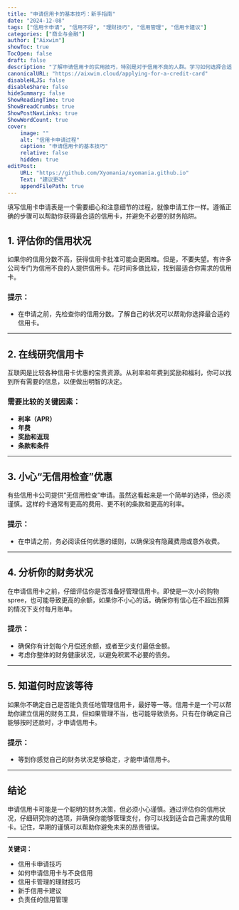 ```yaml
---
title: "申请信用卡的基本技巧：新手指南"
date: "2024-12-08"
tags: ["信用卡申请", "信用不好", "理财技巧", "信用管理", "信用卡建议"]
categories: ["商业与金融"]
author: ["Aixwim"]
showToc: true
TocOpen: false
draft: false
description: "了解申请信用卡的实用技巧，特别是对于信用不良的人群。学习如何选择合适的信用卡，避免常见陷阱，并负责任地管理支付。"
canonicalURL: "https://aixwim.cloud/applying-for-a-credit-card"
disableHLJS: false
disableShare: false
hideSummary: false
ShowReadingTime: true
ShowBreadCrumbs: true
ShowPostNavLinks: true
ShowWordCount: true
cover:
    image: ""
    alt: "信用卡申请过程"
    caption: "申请信用卡的基本技巧"
    relative: false
    hidden: true
editPost:
    URL: "https://github.com/Xyomania/xyomania.github.io"
    Text: "建议更改"
    appendFilePath: true
---
```


填写信用卡申请表是一个需要细心和注意细节的过程，就像申请工作一样。遵循正确的步骤可以帮助你获得最合适的信用卡，并避免不必要的财务陷阱。

<!--more-->

## 1. 评估你的信用状况

如果你的信用分数不高，获得信用卡批准可能会更困难。但是，不要失望。有许多公司专门为信用不良的人提供信用卡。花时间多做比较，找到最适合你需求的信用卡。

### 提示：
- 在申请之前，先检查你的信用分数。了解自己的状况可以帮助你选择最合适的信用卡。

---

## 2. 在线研究信用卡

互联网是比较各种信用卡优惠的宝贵资源。从利率和年费到奖励和福利，你可以找到所有需要的信息，以便做出明智的决定。

### 需要比较的关键因素：
- **利率（APR）**
- **年费**
- **奖励和返现**
- **条款和条件**

---

## 3. 小心“无信用检查”优惠

有些信用卡公司提供“无信用检查”申请。虽然这看起来是一个简单的选择，但必须谨慎。这样的卡通常有更高的费用、更不利的条款和更高的利率。

### 提示：
- 在申请之前，务必阅读任何优惠的细则，以确保没有隐藏费用或意外收费。

---

## 4. 分析你的财务状况

在申请信用卡之前，仔细评估你是否准备好管理信用卡。即使是一次小的购物 spree，也可能导致更高的余额，如果你不小心的话。确保你有信心在不超出预算的情况下支付每月账单。

### 提示：
- 确保你有计划每个月偿还余额，或者至少支付最低金额。
- 考虑你整体的财务健康状况，以避免积累不必要的债务。

---

## 5. 知道何时应该等待

如果你不确定自己是否能负责任地管理信用卡，最好等一等。信用卡是一个可以帮助你建立信用的财务工具，但如果管理不当，也可能导致债务。只有在你确定自己能够按时还款时，才申请信用卡。

### 提示：
- 等到你感觉自己的财务状况足够稳定，才能申请信用卡。

---

## 结论

申请信用卡可能是一个聪明的财务决策，但必须小心谨慎。通过评估你的信用状况，仔细研究你的选项，并确保你能够管理支付，你可以找到适合自己需求的信用卡。记住，早期的谨慎可以帮助你避免未来的昂贵错误。

---

**关键词：**
- 信用卡申请技巧
- 如何申请信用卡与不良信用
- 信用卡管理的理财技巧
- 新手信用卡建议
- 负责任的信用管理
